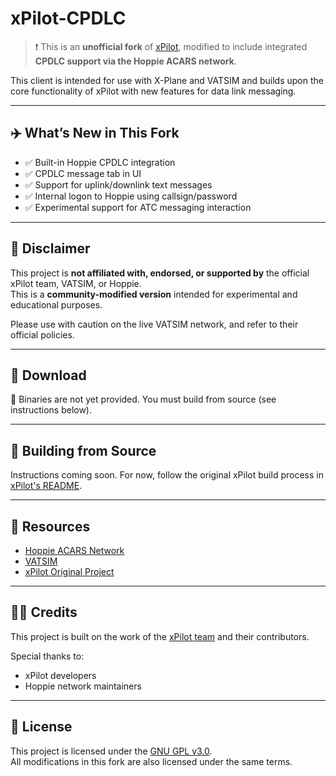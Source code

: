 # xPilot-CPDLC

> ❗ This is an **unofficial fork** of [xPilot](https://github.com/xpilot-project/xpilot), modified to include integrated **CPDLC support via the Hoppie ACARS network**.

This client is intended for use with X-Plane and VATSIM and builds upon the core functionality of xPilot with new features for data link messaging.

---

## ✈️ What’s New in This Fork

- ✅ Built-in Hoppie CPDLC integration
- ✅ CPDLC message tab in UI
- ✅ Support for uplink/downlink text messages
- ✅ Internal logon to Hoppie using callsign/password
- ✅ Experimental support for ATC messaging interaction

---

## 📢 Disclaimer

This project is **not affiliated with, endorsed, or supported by** the official xPilot team, VATSIM, or Hoppie.  
This is a **community-modified version** intended for experimental and educational purposes.

Please use with caution on the live VATSIM network, and refer to their official policies.

---

## 🚀 Download

🚧 Binaries are not yet provided. You must build from source (see instructions below).

---

## 🔧 Building from Source

Instructions coming soon. For now, follow the original xPilot build process in [xPilot's README](https://github.com/xpilot-project/xpilot).

---

## 💬 Resources

- [Hoppie ACARS Network](https://www.hoppie.nl)
- [VATSIM](https://vatsim.net)
- [xPilot Original Project](https://github.com/xpilot-project/xpilot)

---

## 👨‍💻 Credits

This project is built on the work of the [xPilot team](https://github.com/xpilot-project/xpilot) and their contributors.

Special thanks to:
- xPilot developers
- Hoppie network maintainers

---

## 📜 License

This project is licensed under the [GNU GPL v3.0](https://www.gnu.org/licenses/gpl-3.0.en.html).  
All modifications in this fork are also licensed under the same terms.
